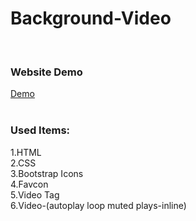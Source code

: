 # Background-Video
<br>
<h3>Website Demo </h3>

[Demo](https://atanu16.github.io/Background-Video-HTML-CSS/)
<br>
<br>
<h3>Used Items: </h3>
1.HTML <br>
2.CSS <br>
3.Bootstrap Icons <br>
4.Favcon <br>
5.Video Tag <br>
6.Video-(autoplay loop muted plays-inline)
<br>
<br>



